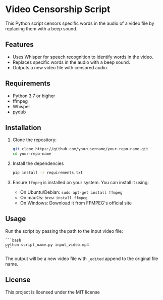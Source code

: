 # Video Censorship Script

This Python script censors specific words in the audio of a video file by replacing them with a beep sound.

## Features

- Uses Whisper for speech recognition to identify words in the video.
- Replaces specific words in the audio with a beep sound.
- Outputs a new video file with censored audio.

## Requirements

- Python 3.7 or higher
- ffmpeg
- Whisper
- pydub

## Installation

1. Clone the repository:

   ```bash
   git clone https://github.com/yourusername/your-repo-name.git
   cd your-repo-name
   ```

2. Install the dependencies

   ```bash
   pip install -r requirements.txt
   ```

3. Ensure `ffmpeg` is installed on your system. You can install it using:
   - On Ubuntu/Debian: `sudo apt-get install ffmpeg`
   - On macOs: `brew install ffmpeg`
   - On Windows: Download it from FFMPEG's official site

## Usage

Run the script by passing the path to the input video file:

    ```bash
    python script_name.py input_video.mp4
    ```

The output will be a new video file with `_edited` append to the original file name.

## License

This project is licensed under the MIT license
